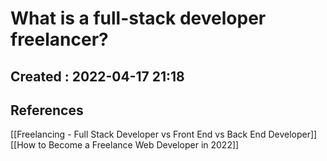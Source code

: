 # What is a full-stack developer freelancer?
Created : 2022-04-17 21:18
- 



## References
[[Freelancing - Full Stack Developer vs Front End vs Back End Developer]]
[[How to Become a Freelance Web Developer in 2022]]